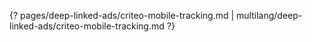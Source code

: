 {? pages/deep-linked-ads/criteo-mobile-tracking.md | multilang/deep-linked-ads/criteo-mobile-tracking.md ?}
